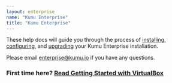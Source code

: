 ```yaml
---
layout: enterprise
name: "Kumu Enterprise"
title: "Kumu Enterprise"
---
```


These help docs will guide you through the process of
<a href="/enterprise/getting-started-with-vmware.html">installing</a>,
<a href="/enterprise/configuration.html">configuring</a>, and
<a href="/enterprise/upgrading.html">upgrading</a>
your Kumu Enterprise installation.

Please email <a href="mailto:enterprise@kumu.io">enterprise@kumu.io</a> if you
have any questions.

### First time here? [Read Getting Started with VirtualBox](/enterprise/getting-started-with-virtualbox.html)

